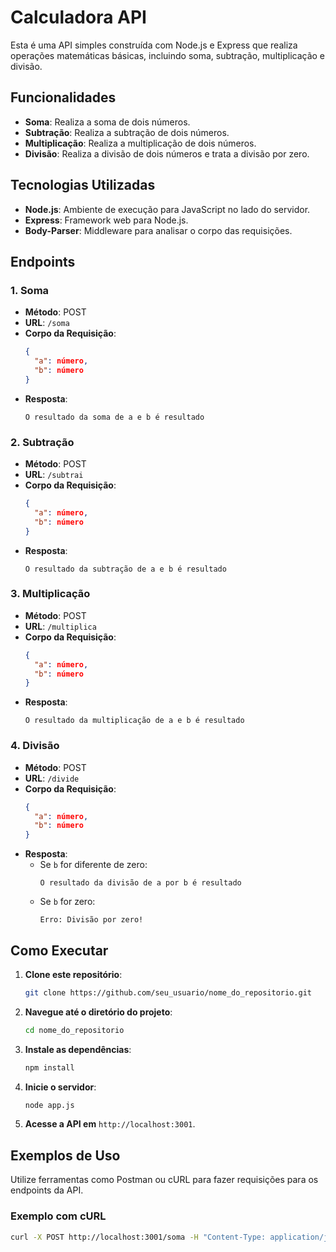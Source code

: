 # Calculadora API

Esta é uma API simples construída com Node.js e Express que realiza operações matemáticas básicas, incluindo soma, subtração, multiplicação e divisão.

## Funcionalidades

- **Soma**: Realiza a soma de dois números.
- **Subtração**: Realiza a subtração de dois números.
- **Multiplicação**: Realiza a multiplicação de dois números.
- **Divisão**: Realiza a divisão de dois números e trata a divisão por zero.

## Tecnologias Utilizadas

- **Node.js**: Ambiente de execução para JavaScript no lado do servidor.
- **Express**: Framework web para Node.js.
- **Body-Parser**: Middleware para analisar o corpo das requisições.

## Endpoints

### 1. **Soma**
- **Método**: POST
- **URL**: `/soma`
- **Corpo da Requisição**:
  ```json
  {
    "a": número,
    "b": número
  }
  ```
- **Resposta**:
  ```
  O resultado da soma de a e b é resultado
  ```

### 2. **Subtração**
- **Método**: POST
- **URL**: `/subtrai`
- **Corpo da Requisição**:
  ```json
  {
    "a": número,
    "b": número
  }
  ```
- **Resposta**:
  ```
  O resultado da subtração de a e b é resultado
  ```

### 3. **Multiplicação**
- **Método**: POST
- **URL**: `/multiplica`
- **Corpo da Requisição**:
  ```json
  {
    "a": número,
    "b": número
  }
  ```
- **Resposta**:
  ```
  O resultado da multiplicação de a e b é resultado
  ```

### 4. **Divisão**
- **Método**: POST
- **URL**: `/divide`
- **Corpo da Requisição**:
  ```json
  {
    "a": número,
    "b": número
  }
  ```
- **Resposta**:
  - Se `b` for diferente de zero:
    ```
    O resultado da divisão de a por b é resultado
    ```
  - Se `b` for zero:
    ```
    Erro: Divisão por zero!
    ```

## Como Executar

1. **Clone este repositório**:
   ```bash
   git clone https://github.com/seu_usuario/nome_do_repositorio.git
   ```

2. **Navegue até o diretório do projeto**:
   ```bash
   cd nome_do_repositorio
   ```

3. **Instale as dependências**:
   ```bash
   npm install
   ```

4. **Inicie o servidor**:
   ```bash
   node app.js
   ```

5. **Acesse a API em** `http://localhost:3001`.

## Exemplos de Uso

Utilize ferramentas como Postman ou cURL para fazer requisições para os endpoints da API.

### Exemplo com cURL

```bash
curl -X POST http://localhost:3001/soma -H "Content-Type: application/json" -d '{"a": 5, "b": 10}'
```
